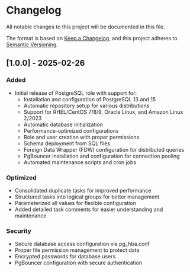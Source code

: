 # Changelog

All notable changes to this project will be documented in this file.

The format is based on [Keep a Changelog](https://keepachangelog.com/en/1.0.0/),
and this project adheres to [Semantic Versioning](https://semver.org/spec/v2.0.0.html).

## [1.0.0] - 2025-02-26

### Added
- Initial release of PostgreSQL role with support for:
    - Installation and configuration of PostgreSQL 13 and 15
    - Automatic repository setup for various distributions
    - Support for RHEL/CentOS 7/8/9, Oracle Linux, and Amazon Linux 2/2023
    - Automatic database initialization
    - Performance-optimized configurations
    - Role and user creation with proper permissions
    - Schema deployment from SQL files
    - Foreign Data Wrapper (FDW) configuration for distributed queries
    - PgBouncer installation and configuration for connection pooling
    - Automated maintenance scripts and cron jobs

### Optimized
- Consolidated duplicate tasks for improved performance
- Structured tasks into logical groups for better management
- Parameterized all values for flexible configuration
- Added detailed task comments for easier understanding and maintenance

### Security
- Secure database access configuration via pg_hba.conf
- Proper file permission management to protect data
- Encrypted passwords for database users
- PgBouncer configuration with secure authentication